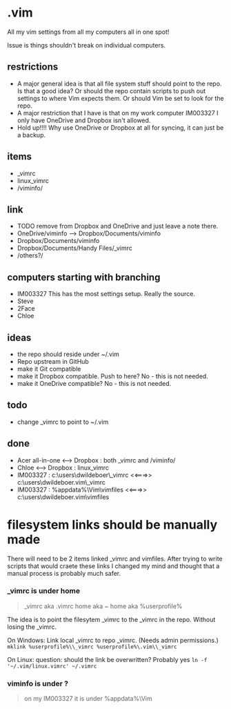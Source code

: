 # .vim
All my vim settings from all my computers all in one spot!

Issue is things shouldn't break on individual computers.

## restrictions
- A major general idea is that all file system stuff should point to the repo.  
  Is that a good idea? Or should the repo contain scripts to push out settings 
  to where Vim expects them. Or should Vim be set to look for the repo.
- A major restriction that I have is that on my work computer IM003327 I only 
  have OneDrive and Dropbox isn't allowed.
- Hold up!!!! Why use OneDrive or Dropbox at all for syncing, it can just be a 
  backup.

## items
- \_vimrc
- linux\_vimrc
- /viminfo/

## link
- TODO remove from Dropbox and OneDrive and just leave a note there.
- OneDrive/viminfo --> Dropbox/Documents/viminfo
- Dropbox/Documents/viminfo
- Dropbox/Documents/Handy Files/\_vimrc
- /others?/

## computers starting with branching
- IM003327 This has the most settings setup. Really the source.
- Steve
- 2Face
- Chloe

## ideas
- the repo should reside under ~/.vim
- Repo upstream in GitHub
- make it Git compatible
- make it Dropbox compatible. Push to here? No - this is not needed.
- make it OneDrive compatible? No - this is not needed.

## todo
- change \_vimrc to point to ~/.vim

## done
- Acer all-in-one <--> Dropbox : both \_vimrc and /viminfo/
- Chloe <--> Dropbox : linux\_vimrc
- IM003327 : c:\users\dwildeboer\\_vimrc <<===>> c:\users\dwildeboer\.vim\\_vimrc
- IM003327 : %appdata%\Vim\vimfiles <<===>> c:\users\dwildeboer\.vim\vimfiles



filesystem links should be manually made
==================================================

There will need to be 2 items linked \_vimrc and vimfiles. After trying to 
write scripts that would craete these links I changed my mind and thought that 
a manual process is probably much safer.

### \_vimrc is under home
> \_vimrc aka .vimrc
> home aka ~
> home aka %userprofile%

The idea is to point the filesytem \_vimrc to the \_vimrc in the repo. Without 
losing the \_vimrc.

On Windows:
Link local \_vimrc to repo \_vimrc. (Needs admin permissions.)
`mklink %userprofile%\\_vimrc %userprofile%\.vim\\_vimrc`

On Linux:
question: should the link be overwritten? Probably yes
`ln -f '~/.vim/linux.vimrc' ~/.vimrc`


### viminfo is under ?
> on my IM003327 it is under %appdata%\Vim
